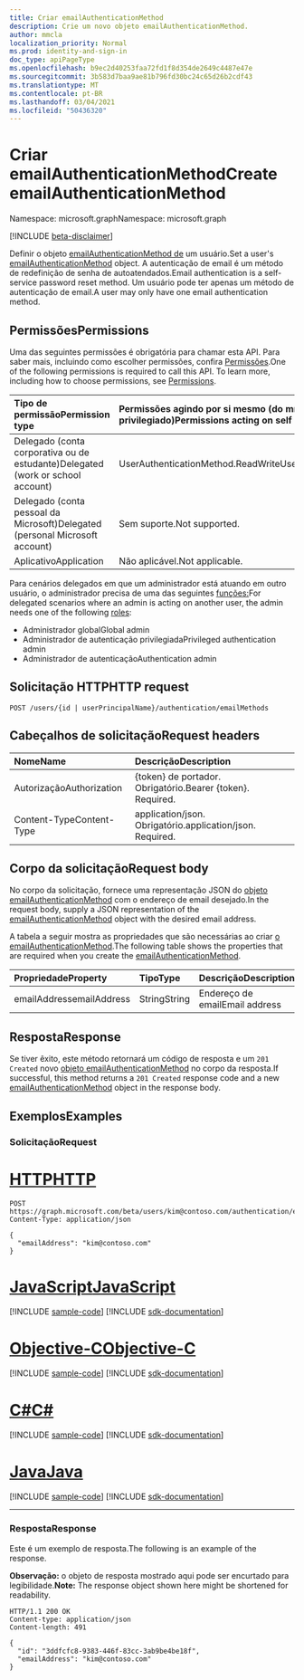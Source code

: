 ```yaml
---
title: Criar emailAuthenticationMethod
description: Crie um novo objeto emailAuthenticationMethod.
author: mmcla
localization_priority: Normal
ms.prod: identity-and-sign-in
doc_type: apiPageType
ms.openlocfilehash: b9ec2d40253faa72fd1f8d354de2649c4487e47e
ms.sourcegitcommit: 3b583d7baa9ae81b796fd30bc24c65d26b2cdf43
ms.translationtype: MT
ms.contentlocale: pt-BR
ms.lasthandoff: 03/04/2021
ms.locfileid: "50436320"
---
```

# <a name="create-emailauthenticationmethod"></a><span data-ttu-id="f938a-103">Criar emailAuthenticationMethod</span><span class="sxs-lookup"><span data-stu-id="f938a-103">Create emailAuthenticationMethod</span></span>
<span data-ttu-id="f938a-104">Namespace: microsoft.graph</span><span class="sxs-lookup"><span data-stu-id="f938a-104">Namespace: microsoft.graph</span></span>

[!INCLUDE [beta-disclaimer](../../includes/beta-disclaimer.md)]

<span data-ttu-id="f938a-105">Definir o objeto [emailAuthenticationMethod de](../resources/emailauthenticationmethod.md) um usuário.</span><span class="sxs-lookup"><span data-stu-id="f938a-105">Set a user's [emailAuthenticationMethod](../resources/emailauthenticationmethod.md) object.</span></span> <span data-ttu-id="f938a-106">A autenticação de email é um método de redefinição de senha de autoatendados.</span><span class="sxs-lookup"><span data-stu-id="f938a-106">Email authentication is a self-service password reset method.</span></span> <span data-ttu-id="f938a-107">Um usuário pode ter apenas um método de autenticação de email.</span><span class="sxs-lookup"><span data-stu-id="f938a-107">A user may only have one email authentication method.</span></span>

## <a name="permissions"></a><span data-ttu-id="f938a-108">Permissões</span><span class="sxs-lookup"><span data-stu-id="f938a-108">Permissions</span></span>
<span data-ttu-id="f938a-p102">Uma das seguintes permissões é obrigatória para chamar esta API. Para saber mais, incluindo como escolher permissões, confira [Permissões](/graph/permissions-reference).</span><span class="sxs-lookup"><span data-stu-id="f938a-p102">One of the following permissions is required to call this API. To learn more, including how to choose permissions, see [Permissions](/graph/permissions-reference).</span></span>

|<span data-ttu-id="f938a-111">Tipo de permissão</span><span class="sxs-lookup"><span data-stu-id="f938a-111">Permission type</span></span>|<span data-ttu-id="f938a-112">Permissões agindo por si mesmo (do mínimo para o mais privilegiado)</span><span class="sxs-lookup"><span data-stu-id="f938a-112">Permissions acting on self (from least to most privileged)</span></span>|<span data-ttu-id="f938a-113">Permissões atuando em outras pessoas (do mínimo ao mais privilegiado)</span><span class="sxs-lookup"><span data-stu-id="f938a-113">Permissions acting on others (from least to most privileged)</span></span>|
|:---|:---|:--|
| <span data-ttu-id="f938a-114">Delegado (conta corporativa ou de estudante)</span><span class="sxs-lookup"><span data-stu-id="f938a-114">Delegated (work or school account)</span></span>     | <span data-ttu-id="f938a-115">UserAuthenticationMethod.ReadWrite</span><span class="sxs-lookup"><span data-stu-id="f938a-115">UserAuthenticationMethod.ReadWrite</span></span> | <span data-ttu-id="f938a-116">UserAuthenticationMethod.ReadWrite.All</span><span class="sxs-lookup"><span data-stu-id="f938a-116">UserAuthenticationMethod.ReadWrite.All</span></span> |
| <span data-ttu-id="f938a-117">Delegado (conta pessoal da Microsoft)</span><span class="sxs-lookup"><span data-stu-id="f938a-117">Delegated (personal Microsoft account)</span></span> | <span data-ttu-id="f938a-118">Sem suporte.</span><span class="sxs-lookup"><span data-stu-id="f938a-118">Not supported.</span></span> | <span data-ttu-id="f938a-119">Sem suporte.</span><span class="sxs-lookup"><span data-stu-id="f938a-119">Not supported.</span></span> |
| <span data-ttu-id="f938a-120">Aplicativo</span><span class="sxs-lookup"><span data-stu-id="f938a-120">Application</span></span>                            | <span data-ttu-id="f938a-121">Não aplicável.</span><span class="sxs-lookup"><span data-stu-id="f938a-121">Not applicable.</span></span> | <span data-ttu-id="f938a-122">UserAuthenticationMethod.ReadWrite.All</span><span class="sxs-lookup"><span data-stu-id="f938a-122">UserAuthenticationMethod.ReadWrite.All</span></span> |

<span data-ttu-id="f938a-123">Para cenários delegados em que um administrador está atuando em outro usuário, o administrador precisa de uma das seguintes [funções:](/azure/active-directory/users-groups-roles/directory-assign-admin-roles#available-roles)</span><span class="sxs-lookup"><span data-stu-id="f938a-123">For delegated scenarios where an admin is acting on another user, the admin needs one of the following [roles](/azure/active-directory/users-groups-roles/directory-assign-admin-roles#available-roles):</span></span>

* <span data-ttu-id="f938a-124">Administrador global</span><span class="sxs-lookup"><span data-stu-id="f938a-124">Global admin</span></span>
* <span data-ttu-id="f938a-125">Administrador de autenticação privilegiada</span><span class="sxs-lookup"><span data-stu-id="f938a-125">Privileged authentication admin</span></span>
* <span data-ttu-id="f938a-126">Administrador de autenticação</span><span class="sxs-lookup"><span data-stu-id="f938a-126">Authentication admin</span></span>

## <a name="http-request"></a><span data-ttu-id="f938a-127">Solicitação HTTP</span><span class="sxs-lookup"><span data-stu-id="f938a-127">HTTP request</span></span>

<!-- {
  "blockType": "ignored"
}
-->
``` http
POST /users/{id | userPrincipalName}/authentication/emailMethods
```

## <a name="request-headers"></a><span data-ttu-id="f938a-128">Cabeçalhos de solicitação</span><span class="sxs-lookup"><span data-stu-id="f938a-128">Request headers</span></span>
|<span data-ttu-id="f938a-129">Nome</span><span class="sxs-lookup"><span data-stu-id="f938a-129">Name</span></span>|<span data-ttu-id="f938a-130">Descrição</span><span class="sxs-lookup"><span data-stu-id="f938a-130">Description</span></span>|
|:---|:---|
|<span data-ttu-id="f938a-131">Autorização</span><span class="sxs-lookup"><span data-stu-id="f938a-131">Authorization</span></span>|<span data-ttu-id="f938a-p103">{token} de portador. Obrigatório.</span><span class="sxs-lookup"><span data-stu-id="f938a-p103">Bearer {token}. Required.</span></span>|
|<span data-ttu-id="f938a-134">Content-Type</span><span class="sxs-lookup"><span data-stu-id="f938a-134">Content-Type</span></span>|<span data-ttu-id="f938a-p104">application/json. Obrigatório.</span><span class="sxs-lookup"><span data-stu-id="f938a-p104">application/json. Required.</span></span>|

## <a name="request-body"></a><span data-ttu-id="f938a-137">Corpo da solicitação</span><span class="sxs-lookup"><span data-stu-id="f938a-137">Request body</span></span>
<span data-ttu-id="f938a-138">No corpo da solicitação, fornece uma representação JSON do [objeto emailAuthenticationMethod](../resources/emailauthenticationmethod.md) com o endereço de email desejado.</span><span class="sxs-lookup"><span data-stu-id="f938a-138">In the request body, supply a JSON representation of the [emailAuthenticationMethod](../resources/emailauthenticationmethod.md) object with the desired email address.</span></span>

<span data-ttu-id="f938a-139">A tabela a seguir mostra as propriedades que são necessárias ao criar [o emailAuthenticationMethod](../resources/emailauthenticationmethod.md).</span><span class="sxs-lookup"><span data-stu-id="f938a-139">The following table shows the properties that are required when you create the [emailAuthenticationMethod](../resources/emailauthenticationmethod.md).</span></span>

|<span data-ttu-id="f938a-140">Propriedade</span><span class="sxs-lookup"><span data-stu-id="f938a-140">Property</span></span>|<span data-ttu-id="f938a-141">Tipo</span><span class="sxs-lookup"><span data-stu-id="f938a-141">Type</span></span>|<span data-ttu-id="f938a-142">Descrição</span><span class="sxs-lookup"><span data-stu-id="f938a-142">Description</span></span>|
|:---|:---|:---|
|<span data-ttu-id="f938a-143">emailAddress</span><span class="sxs-lookup"><span data-stu-id="f938a-143">emailAddress</span></span>|<span data-ttu-id="f938a-144">String</span><span class="sxs-lookup"><span data-stu-id="f938a-144">String</span></span>|<span data-ttu-id="f938a-145">Endereço de email</span><span class="sxs-lookup"><span data-stu-id="f938a-145">Email address</span></span>|



## <a name="response"></a><span data-ttu-id="f938a-146">Resposta</span><span class="sxs-lookup"><span data-stu-id="f938a-146">Response</span></span>

<span data-ttu-id="f938a-147">Se tiver êxito, este método retornará um código de resposta e um `201 Created` novo [objeto emailAuthenticationMethod](../resources/emailauthenticationmethod.md) no corpo da resposta.</span><span class="sxs-lookup"><span data-stu-id="f938a-147">If successful, this method returns a `201 Created` response code and a new [emailAuthenticationMethod](../resources/emailauthenticationmethod.md) object in the response body.</span></span>

## <a name="examples"></a><span data-ttu-id="f938a-148">Exemplos</span><span class="sxs-lookup"><span data-stu-id="f938a-148">Examples</span></span>

### <a name="request"></a><span data-ttu-id="f938a-149">Solicitação</span><span class="sxs-lookup"><span data-stu-id="f938a-149">Request</span></span>

# <a name="http"></a>[<span data-ttu-id="f938a-150">HTTP</span><span class="sxs-lookup"><span data-stu-id="f938a-150">HTTP</span></span>](#tab/http)
<!-- {
  "blockType": "request",
  "name": "create_emailauthenticationmethod_from_"
}
-->
``` http
POST https://graph.microsoft.com/beta/users/kim@contoso.com/authentication/emailMethods
Content-Type: application/json

{
  "emailAddress": "kim@contoso.com"
}
```
# <a name="javascript"></a>[<span data-ttu-id="f938a-151">JavaScript</span><span class="sxs-lookup"><span data-stu-id="f938a-151">JavaScript</span></span>](#tab/javascript)
[!INCLUDE [sample-code](../includes/snippets/javascript/create-emailauthenticationmethod-from--javascript-snippets.md)]
[!INCLUDE [sdk-documentation](../includes/snippets/snippets-sdk-documentation-link.md)]

# <a name="objective-c"></a>[<span data-ttu-id="f938a-152">Objective-C</span><span class="sxs-lookup"><span data-stu-id="f938a-152">Objective-C</span></span>](#tab/objc)
[!INCLUDE [sample-code](../includes/snippets/objc/create-emailauthenticationmethod-from--objc-snippets.md)]
[!INCLUDE [sdk-documentation](../includes/snippets/snippets-sdk-documentation-link.md)]

# <a name="c"></a>[<span data-ttu-id="f938a-153">C#</span><span class="sxs-lookup"><span data-stu-id="f938a-153">C#</span></span>](#tab/csharp)
[!INCLUDE [sample-code](../includes/snippets/csharp/create-emailauthenticationmethod-from--csharp-snippets.md)]
[!INCLUDE [sdk-documentation](../includes/snippets/snippets-sdk-documentation-link.md)]

# <a name="java"></a>[<span data-ttu-id="f938a-154">Java</span><span class="sxs-lookup"><span data-stu-id="f938a-154">Java</span></span>](#tab/java)
[!INCLUDE [sample-code](../includes/snippets/java/create-emailauthenticationmethod-from--java-snippets.md)]
[!INCLUDE [sdk-documentation](../includes/snippets/snippets-sdk-documentation-link.md)]

---



### <a name="response"></a><span data-ttu-id="f938a-155">Resposta</span><span class="sxs-lookup"><span data-stu-id="f938a-155">Response</span></span>
<span data-ttu-id="f938a-156">Este é um exemplo de resposta.</span><span class="sxs-lookup"><span data-stu-id="f938a-156">The following is an example of the response.</span></span>

<span data-ttu-id="f938a-157">**Observação:** o objeto de resposta mostrado aqui pode ser encurtado para legibilidade.</span><span class="sxs-lookup"><span data-stu-id="f938a-157">**Note:** The response object shown here might be shortened for readability.</span></span>
<!-- {
  "blockType": "response",
  "truncated": true,
  "@odata.type": "microsoft.graph.emailAuthenticationMethod"
}
-->
``` http
HTTP/1.1 200 OK
Content-type: application/json
Content-length: 491

{
  "id": "3ddfcfc8-9383-446f-83cc-3ab9be4be18f",
  "emailAddress": "kim@contoso.com"
}
```
